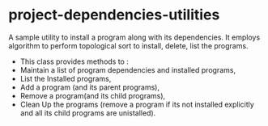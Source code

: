 # project-dependencies-utilities
A sample utility to install a program along with its dependencies. It employs algorithm to perform topological sort to install, delete, list the programs.

 * This class provides methods to :
 * Maintain a list of program dependencies and installed programs,
 * List the Installed programs,
 * Add a program (and its parent programs),
 * Remove a program(and its child programs),
 * Clean Up the programs (remove a program if its not installed explicitly and all its child programs are unistalled).
